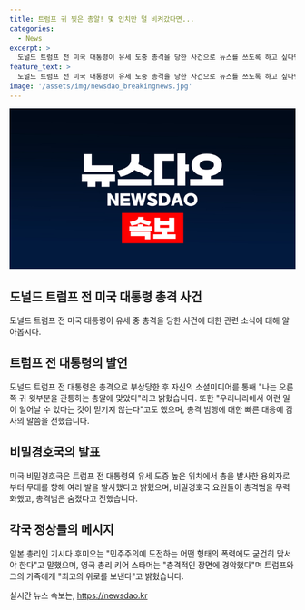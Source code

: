 ```yaml
---
title: 트럼프 귀 찢은 총알! 몇 인치만 덜 비켜갔다면...
categories:
  - News
excerpt: >
  도널드 트럼프 전 미국 대통령이 유세 도중 총격을 당한 사건으로 뉴스를 쓰도록 하고 싶다면, 이런 식으로 작성해볼 수 있겠어요.  트럼프 전 대통령, 유세 도중 총격으로 부상… 우리나라에서 이런 일이 일어날 수 있다는 것이 믿기지 않는다 발언 
feature_text: >
  도널드 트럼프 전 미국 대통령이 유세 도중 총격을 당한 사건으로 뉴스를 쓰도록 하고 싶다면, 이런 식으로 작성해볼 수 있겠어요.  트럼프 전 대통령, 유세 도중 총격으로 부상… 우리나라에서 이런 일이 일어날 수 있다는 것이 믿기지 않는다 발언 
image: '/assets/img/newsdao_breakingnews.jpg'
---
```


<p><img src="/assets/img/newsdao_breakingnews.jpg" alt="flaretime 속보" /></p>

<h2 data-ke-size="size26">도널드 트럼프 전 미국 대통령 총격 사건</h2>

<p data-ke-size="size16">도널드 트럼프 전 미국 대통령이 유세 중 총격을 당한 사건에 대한 관련 소식에 대해 알아봅시다.</p>

<h2 data-ke-size="size24">트럼프 전 대통령의 발언</h2>

<p data-ke-size="size16">도널드 트럼프 전 대통령은 총격으로 부상당한 후 자신의 소셜미디어를 통해 "나는 오른쪽 귀 윗부분을 관통하는 총알에 맞았다"라고 밝혔습니다. 또한 "우리나라에서 이런 일이 일어날 수 있다는 것이 믿기지 않는다"고도 했으며, 총격 범행에 대한 빠른 대응에 감사의 말씀을 전했습니다.</p>

<h2 data-ke-size="size24">비밀경호국의 발표</h2>

<p data-ke-size="size16">미국 비밀경호국은 트럼프 전 대통령의 유세 도중 높은 위치에서 총을 발사한 용의자로부터 무대를 향해 여러 발을 발사했다고 밝혔으며, 비밀경호국 요원들이 총격범을 무력화했고, 총격범은 숨졌다고 전했습니다.</p>

<h2 data-ke-size="size24">각국 정상들의 메시지</h2>

<p data-ke-size="size16">일본 총리인 기시다 후미오는 "민주주의에 도전하는 어떤 형태의 폭력에도 굳건히 맞서야 한다"고 말했으며, 영국 총리 키어 스타머는 "충격적인 장면에 경악했다"며 트럼프와 그의 가족에게 "최고의 위로를 보낸다"고 밝혔습니다.</p>
실시간 뉴스 속보는, <a href="https://newsdao.kr" rel="dofollow">https://newsdao.kr</a>


